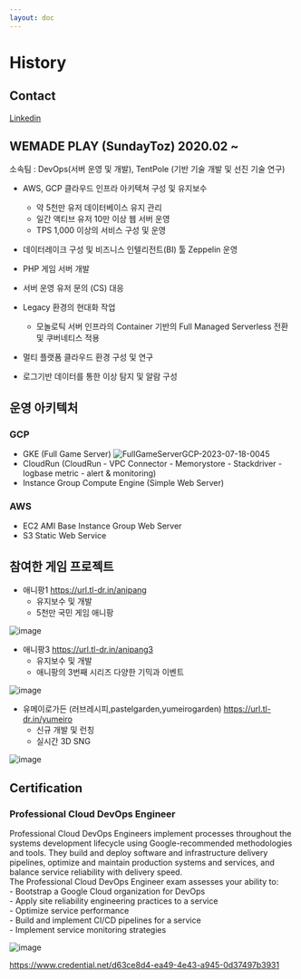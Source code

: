 ```yaml
---
layout: doc
---
```

# History
## Contact
[Linkedin](https://www.linkedin.com/in/호진-장-221aa3198)

## WEMADE PLAY (SundayToz) 2020.02 ~        
소속팀 : DevOps(서버 운영 및 개발), TentPole (기반 기술 개발 및 선진 기술 연구)

- AWS, GCP 클라우드 인프라 아키텍쳐 구성 및 유지보수
    - 약 5천만 유저 데이터베이스 유지 관리
    - 일간 액티브 유저 10만 이상 웹 서버 운영
    - TPS 1,000 이상의 서비스 구성 및 운영
       
- 데이터레이크 구성 및 비즈니스 인텔리전트(BI) 툴 Zeppelin 운영
- PHP 게임 서버 개발
- 서버 운영 유저 문의 (CS) 대응
- Legacy 환경의 현대화 작업  
    - 모놀로틱 서버 인프라의 Container 기반의 Full Managed Serverless 전환 및 쿠버네티스 적용
- 멀티 플랫폼 클라우드 환경 구성 및 연구
- 로그기반 데이터를 통한 이상 탐지 및 알람 구성

## 운영 아키텍처
### GCP
- GKE (Full Game Server)
![FullGameServerGCP-2023-07-18-0045](https://github.com/hojin-kr/hojin-kr.github.io/assets/22079767/d097a391-0337-4815-83bd-733b72ee77f0)
- CloudRun (CloudRun - VPC Connector - Memorystore - Stackdriver - logbase metric - alert & monitoring)
- Instance Group Compute Engine (Simple Web Server)

### AWS
- EC2 AMI Base Instance Group Web Server
- S3 Static Web Service


## 참여한 게임 프로젝트
- 애니팡1 https://url.tl-dr.in/anipang
    - 유지보수 및 개발
    - 5천만 국민 게임 애니팡

![image](https://github.com/hojin-kr/hojin-kr.github.io/assets/22079767/f0532084-e6ad-413f-bc3b-98c752b5add8)

- 애니팡3 https://url.tl-dr.in/anipang3
    - 유지보수 및 개발
    - 애니팡의 3번째 시리즈 다양한 기믹과 이벤트
    
![image](https://github.com/hojin-kr/hojin-kr.github.io/assets/22079767/278d248e-437a-4b8f-8331-85b07cebae01)
    
- 유메이로가든 (러브레시피,pastelgarden,yumeirogarden) https://url.tl-dr.in/yumeiro
    - 신규 개발 및 런칭
    - 실시간 3D SNG    
  
![image](https://github.com/hojin-kr/hojin-kr.github.io/assets/22079767/f115e671-f987-4549-beac-8c7597ea0b5d)


## Certification
### Professional Cloud DevOps Engineer

Professional Cloud DevOps Engineers implement processes throughout the systems development lifecycle using Google-recommended methodologies and tools. They build and deploy software and infrastructure delivery pipelines, optimize and maintain production systems and services, and balance service reliability with delivery speed.   
The Professional Cloud DevOps Engineer exam assesses your ability to:   
    - Bootstrap a Google Cloud organization for DevOps   
    - Apply site reliability engineering practices to a service   
    - Optimize service performance   
    - Build and implement CI/CD pipelines for a service   
    - Implement service monitoring strategies  

![image](https://github.com/hojin-kr/hojin-kr.github.io/assets/22079767/138c3121-7bad-4ab1-8d0d-a5d2b0c8f528)


https://www.credential.net/d63ce8d4-ea49-4e43-a945-0d37497b3931
